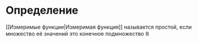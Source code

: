 # Определение
[[Измеримые функции|Измеримая функция]] называется простой, если множество её значений это конечное подмножество $\mathbb{R}$
